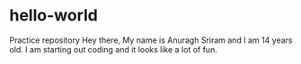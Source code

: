 # hello-world
Practice repository
Hey there, My name is Anuragh Sriram and I am 14 years old.
I am starting out coding and it looks like a lot of fun.
